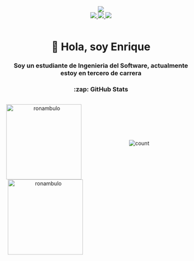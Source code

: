 [Instagram]: https://www.instagram.com/burnedreel/
[Twitter]: https://twitter.com/Ronambulo
[TikTok]: https://www.tiktok.com/@Ronambulo_
[Youtube]: https://www.youtube.com/channel/UC7UvzyArXEhe2yQc0yrR-zQ
[Website]: https://rodriguezdelreal.com/
[Twitch]: https://www.twitch.tv/Ronambulo


<div align="center">
  <!-- Banner -->
  <a href="https://www.youtube.com/watch?app=desktop&v=dQw4w9WgXcQ&feature=youtu.be&themeRefresh=1" target="_blank">
    <img src="https://i.pinimg.com/originals/cf/23/d5/cf23d5c33ff1ad50cf49d02721b4b5e2.gif">
  </a>
  <!-- Links -->
  <div>
    <a href="https://www.twitch.tv/Ronambulo" text-decoration="none">
      <img src="https://img.shields.io/twitch/status/ronambulo?color=9146FF&label=Ronambulo_%20twitch&logo=twitch&logoColor=white&style=for-the-badge">
    </a>
    <a href="https://rodriguezdelreal.com/" text-decoration="none">
      <img src="https://img.shields.io/website?label=rodriguezdelreal.com&style=for-the-badge&url=https%3A%2F%2Frodriguezdelreal.com/&color=004932&logo=googlechrome&logoColor=white">
    </a>
    <a href="https://twitter.com/Ronambulo" text-decoration="none">
      <img src="https://custom-icon-badges.demolab.com/badge/Follow%20ronambulo-X.com-black?style=for-the-badge&logo=X&logoColor=white">
    </a>
    
  </div>
  <br>
  <!-- Descripción -->
  <h1>👋 Hola, soy Enrique</h1>
  
  <h3>Soy un estudiante de Ingenieria del Software, actualmente estoy en tercero de carrera</h3>

  <!-- Stats -->
  <div>
  <h3>:zap: GitHub Stats</h1>
    <div style="float: left;">
      <p><img align="left" height="200" src="https://github-readme-stats.vercel.app/api/top-langs/?username=ronambulo&layout=donut&theme=dark&hide_border=true" alt="ronambulo" /></p>
      <p>&nbsp;<img align="center" height="200" src="https://github-readme-stats.vercel.app/api?username=ronambulo&show_icons=true&locale=en&theme=dark&hide_border=true&background=151b23&hide_rank=true" alt="ronambulo" /></p>
    </div>
  </div>
<br>
  <h1>
    &nbsp;
  </h1>
  
  ![count](https://komarev.com/ghpvc/?username=ronambulo&style=for-the-badge&color=004932)
</div>


